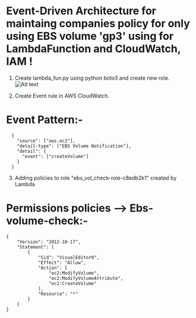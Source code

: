 # Event-Driven Architecture for maintaing companies policy for only using EBS volume 'gp3' using for LambdaFunction and CloudWatch, IAM !


1. Create lambda_fun.py using python boto3 and create new role.
![Alt text](./Screentshot.png?raw=true "Title")
 
2. Create Event rule in AWS CloudWatch.
# Event Pattern:-  
```
  {
    "source": ["aws.ec2"],
    "detail-type": ["EBS Volume Notification"],
    "detail": {
      "event": ["createVolume"]
    }
  }
```

3. Adding policies to role "ebs_vol_check-role-c8edb2k1" created by Lambda
# Permissions policies --> Ebs-volume-check:-
```
{
    "Version": "2012-10-17",
    "Statement": [
        {
            "Sid": "VisualEditor0",
            "Effect": "Allow",
            "Action": [
                "ec2:ModifyVolume",
                "ec2:ModifyVolumeAttribute",
                "ec2:CreateVolume"
            ],
            "Resource": "*"
        }
    ]
}
```
